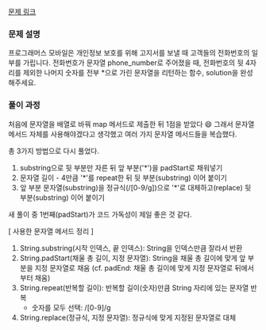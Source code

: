 [문제 링크](https://school.programmers.co.kr/learn/courses/30/lessons/12948)

### 문제 설명

프로그래머스 모바일은 개인정보 보호를 위해 고지서를 보낼 때 고객들의 전화번호의 일부를 가립니다.
전화번호가 문자열 phone_number로 주어졌을 때, 전화번호의 뒷 4자리를 제외한 나머지 숫자를 전부 \*으로 가린 문자열을 리턴하는 함수, solution을 완성해주세요.

### 풀이 과정

처음에 문자열을 배열로 바꿔 map 메서드로 제출한 뒤 1점을 받았다 😄
그래서 문자열 메서드 자체를 사용해야겠다고 생각했고 여러 가지 문자열 메서드들을 복습했다.

총 3가지 방법으로 다시 풀었다.

1. substring으로 뒷 부분만 자른 뒤 앞 부분('\*')을 padStart로 채워넣기
2. 문자열 길이 - 4만큼 '\*'를 repeat한 뒤 뒷 부분(substring) 이어 붙이기
3. 앞 부분 문자열(substring)을 정규식(/[0-9/g])으로 '\*'로 대체하고(replace) 뒷 부분(substring) 이어 붙이기

새 풀이 중 1번째(padStart)가 코드 가독성이 제일 좋은 것 같다.

[ 사용한 문자열 메서드 정리 ]

1. String.substring(시작 인덱스, 끝 인덱스): String을 인덱스만큼 잘라서 반환
2. String.padStart(채울 총 길이, 지정 문자열): String을 채울 총 길이에 맞게 앞 부분을 지정 문자열로 채움
   (cf. padEnd: 채울 총 길이에 맞게 지정 문자열로 뒤에서부터 채움)
3. String.repeat(반복할 길이): 반복할 길이(숫자)만큼 String 자리에 있는 문자열 반복
   - 숫자를 모두 선택: /[0-9]/g
4. String.replace(정규식, 지정 문자열): 정규식에 맞게 지정된 문자열로 대체
